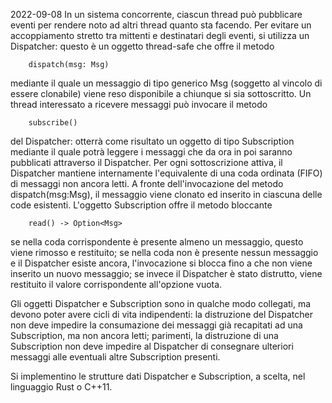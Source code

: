 2022-09-08
In un sistema concorrente, ciascun thread può pubblicare eventi per rendere noto ad altri thread quanto sta facendo.
Per evitare un accoppiamento stretto tra mittenti e destinatari degli eventi, si utilizza un Dispatcher: questo è un oggetto thread-safe che offre il metodo

        dispatch(msg: Msg)

mediante il quale un messaggio di tipo generico Msg (soggetto al vincolo di essere clonabile) viene reso disponibile a chiunque si sia sottoscritto.
Un thread interessato a ricevere messaggi può invocare il metodo

        subscribe()

del Dispatcher: otterrà come risultato un oggetto di tipo Subscription mediante il quale potrà leggere i messaggi che da ora in poi saranno pubblicati attraverso
il Dispatcher. Per ogni sottoscrizione attiva, il Dispatcher mantiene internamente l'equivalente di una coda ordinata (FIFO) di messaggi non ancora letti.
A fronte dell'invocazione del metodo dispatch(msg:Msg), il messaggio viene clonato ed inserito in ciascuna delle code esistenti. L'oggetto Subscription offre il
metodo bloccante

        read() -> Option<Msg>

se nella coda corrispondente è presente almeno un messaggio, questo viene rimosso e restituito; se nella coda non è presente nessun messaggio e il Dispatcher esiste
ancora, l'invocazione si blocca fino a che non viene inserito un nuovo messaggio; se invece il Dispatcher è stato distrutto, viene restituito il valore corrispondente
all'opzione vuota.

Gli oggetti Dispatcher e Subscription sono in qualche modo collegati, ma devono poter avere cicli di vita indipendenti: la distruzione del Dispatcher non deve impedire la
consumazione dei messaggi già recapitati ad una Subscription, ma non ancora letti; parimenti, la distruzione di una Subscription non deve impedire al Dispatcher di
consegnare ulteriori messaggi alle eventuali altre Subscription presenti.

Si implementino le strutture dati Dispatcher e Subscription, a scelta, nel linguaggio Rust o C++11.
